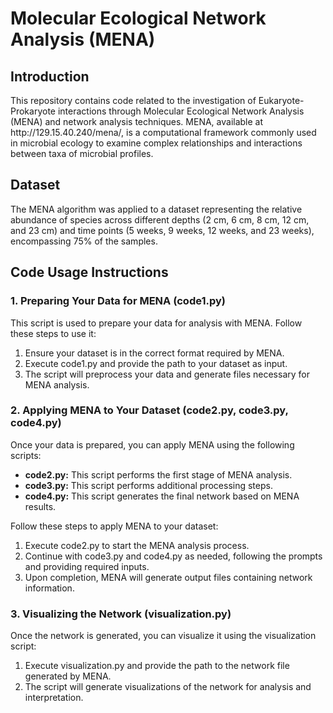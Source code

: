 <h1> <b>Molecular Ecological Network Analysis (MENA)</b> </h1>
<h2>Introduction</h2>
<p>This repository contains code related to the investigation of Eukaryote-Prokaryote interactions through Molecular Ecological Network Analysis (MENA) and network analysis techniques. MENA, available at http://129.15.40.240/mena/, is a computational framework commonly used in microbial ecology to examine complex relationships and interactions between taxa of microbial profiles.</p>
<h2>Dataset</h2>
<p>The MENA algorithm was applied to a dataset representing the relative abundance of species across different depths (2 cm, 6 cm, 8 cm, 12 cm, and 23 cm) and time points (5 weeks, 9 weeks, 12 weeks, and 23 weeks), encompassing 75% of the samples. </p>
<h2>Code Usage Instructions</h2>
<h3>1. Preparing Your Data for MENA (code1.py)</h3>
<p>This script is used to prepare your data for analysis with MENA. Follow these steps to use it:</p>
<ol>
  <li>Ensure your dataset is in the correct format required by MENA.</li>
  <li>Execute code1.py and provide the path to your dataset as input.</li>
  <li>The script will preprocess your data and generate files necessary for MENA analysis.</li>
</ol>

<h3>2. Applying MENA to Your Dataset (code2.py, code3.py, code4.py)</h3>
<p>Once your data is prepared, you can apply MENA using the following scripts:</p>
<ul>
  <li><b>code2.py:</b> This script performs the first stage of MENA analysis.</li>
  <li><b>code3.py:</b> This script performs additional processing steps.</li>
  <li><b>code4.py:</b> This script generates the final network based on MENA results.</li>
</ul>
<p>Follow these steps to apply MENA to your dataset:</p>
<ol>
  <li>Execute code2.py to start the MENA analysis process.</li>
  <li>Continue with code3.py and code4.py as needed, following the prompts and providing required inputs.</li>
  <li>Upon completion, MENA will generate output files containing network information.</li>
</ol>

<h3>3. Visualizing the Network (visualization.py)</h3>
<p>Once the network is generated, you can visualize it using the visualization script:</p>
<ol>
  <li>Execute visualization.py and provide the path to the network file generated by MENA.</li>
  <li>The script will generate visualizations of the network for analysis and interpretation.</li>
</ol>
